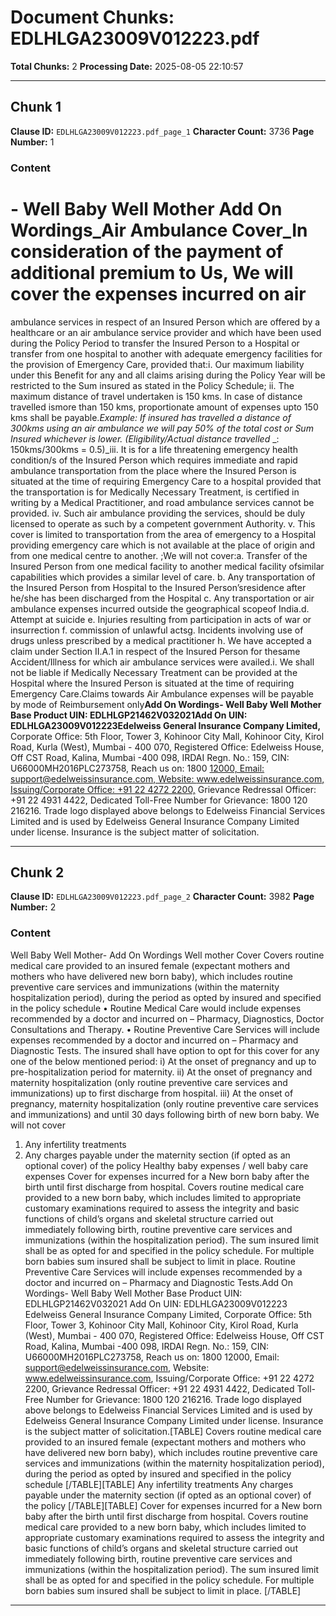 # Document Chunks: EDLHLGA23009V012223.pdf

**Total Chunks:** 2
**Processing Date:** 2025-08-05 22:10:57

---

## Chunk 1

**Clause ID:** `EDLHLGA23009V012223.pdf_page_1`
**Character Count:** 3736
**Page Number:** 1

### Content

# **-** **Well Baby Well Mother Add On Wordings**_Air Ambulance Cover_In consideration of the payment of additional premium to Us, We will cover the expenses incurred on air
ambulance services in respect of an Insured Person which are offered by a healthcare or an air
ambulance service provider and which have been used during the Policy Period to transfer the Insured
Person to a Hospital or transfer from one hospital to another with adequate emergency facilities for the
provision of Emergency Care, provided that:i. Our maximum liability under this Benefit for any and all claims arising during the Policy
Year will be restricted to the Sum insured as stated in the Policy Schedule;
ii. The maximum distance of travel undertaken is 150 kms. In case of distance travelled ismore than 150 kms, proportionate amount of expenses upto 150 kms shall be payable._Example: If insured has travelled a distance of 300kms using an air ambulance we will pay_
_50% of the total cost or Sum Insured whichever is lower. (Eligibility/Actual distance travelled_
_: 150kms/300kms = 0.5)_iii. It is for a life threatening emergency health condition/s of the Insured Person which requires
immediate and rapid ambulance transportation from the place where the Insured Person is
situated at the time of requiring Emergency Care to a hospital provided that the
transportation is for Medically Necessary Treatment, is certified in writing by a Medical
Practitioner, and road ambulance services cannot be provided.
iv. Such air ambulance providing the services, should be duly licensed to operate as such by a
competent government Authority.
v. This cover is limited to transportation from the area of emergency to a Hospital providing
emergency care which is not available at the place of origin and from one medical centre to
another. ;We will not cover:a. Transfer of the Insured Person from one medical facility to another medical facility ofsimilar capabilities which provides a similar level of care.
b. Any transportation of the Insured Person from Hospital to the Insured Person’sresidence after he/she has been discharged from the Hospital
c. Any transportation or air ambulance expenses incurred outside the geographical scopeof India.d. Attempt at suicide
e. Injuries resulting from participation in acts of war or insurrection
f. commission of unlawful actsg. Incidents involving use of drugs unless prescribed by a medical practitioner
h. We have accepted a claim under Section II.A.1 in respect of the Insured Person for thesame Accident/Illness for which air ambulance services were availed.i. We shall not be liable if Medically Necessary Treatment can be provided at the Hospital
where the Insured Person is situated at the time of requiring Emergency Care.Claims towards Air Ambulance expenses will be payable by mode of Reimbursement only**Add On Wordings- Well Baby Well Mother**
**Base Product UIN: EDLHLGP21462V032021****Add On UIN: EDLHLGA23009V012223****Edelweiss General Insurance Company Limited,**
Corporate Office: 5th Floor, Tower 3, Kohinoor City Mall, Kohinoor City, Kirol Road, Kurla (West), Mumbai - 400 070, Registered Office:
Edelweiss House, Off CST Road, Kalina, Mumbai -400 098, IRDAI Regn. No.: 159, CIN: U66000MH2016PLC273758, Reach us on: 1800
[12000, Email: support@edelweissinsurance.com, Website: www.edelweissinsurance.com, Issuing/Corporate Office: +91 22 4272 2200,](mailto:support@edelweissinsurance.com)
Grievance Redressal Officer: +91 22 4931 4422, Dedicated Toll-Free Number for Grievance: 1800 120 216216. Trade logo displayed above
belongs to Edelweiss Financial Services Limited and is used by Edelweiss General Insurance Company Limited under license. Insurance is
the subject matter of solicitation.

---

## Chunk 2

**Clause ID:** `EDLHLGA23009V012223.pdf_page_2`
**Character Count:** 3982
**Page Number:** 2

### Content

Well Baby Well Mother- Add On Wordings
Well mother Cover
Covers routine medical care provided to an insured female (expectant mothers and mothers who have
delivered new born baby), which includes routine preventive care services and immunizations (within the
maternity hospitalization period), during the period as opted by insured and specified in the policy
schedule
• Routine Medical Care would include expenses recommended by a doctor and incurred on –
Pharmacy, Diagnostics, Doctor Consultations and Therapy.
• Routine Preventive Care Services will include expenses recommended by a doctor and incurred
on – Pharmacy and Diagnostic Tests.
The insured shall have option to opt for this cover for any one of the below mentioned period:
i) At the onset of pregnancy and up to pre-hospitalization period for maternity.
ii) At the onset of pregnancy and maternity hospitalization (only routine preventive care services and
immunizations) up to first discharge from hospital.
iii) At the onset of pregnancy, maternity hospitalization (only routine preventive care services and
immunizations) and until 30 days following birth of new born baby.
We will not cover
1. Any infertility treatments
2. Any charges payable under the maternity section (if opted as an optional cover) of the policy
Healthy baby expenses / well baby care expenses
Cover for expenses incurred for a New born baby after the birth until first discharge from hospital.
Covers routine medical care provided to a new born baby, which includes limited to appropriate customary
examinations required to assess the integrity and basic functions of child’s organs and skeletal structure
carried out immediately following birth, routine preventive care services and immunizations (within the
hospitalization period).
The sum insured limit shall be as opted for and specified in the policy schedule. For multiple born babies
sum insured shall be subject to limit in place.
Routine Preventive Care Services will include expenses recommended by a doctor and incurred on –
Pharmacy and Diagnostic Tests.Add On Wordings- Well Baby Well Mother
Base Product UIN: EDLHLGP21462V032021
Add On UIN: EDLHLGA23009V012223
Edelweiss General Insurance Company Limited,
Corporate Office: 5th Floor, Tower 3, Kohinoor City Mall, Kohinoor City, Kirol Road, Kurla (West), Mumbai - 400 070, Registered Office:
Edelweiss House, Off CST Road, Kalina, Mumbai -400 098, IRDAI Regn. No.: 159, CIN: U66000MH2016PLC273758, Reach us on: 1800
12000, Email: support@edelweissinsurance.com, Website: www.edelweissinsurance.com, Issuing/Corporate Office: +91 22 4272 2200,
Grievance Redressal Officer: +91 22 4931 4422, Dedicated Toll-Free Number for Grievance: 1800 120 216216. Trade logo displayed above
belongs to Edelweiss Financial Services Limited and is used by Edelweiss General Insurance Company Limited under license. Insurance is
the subject matter of solicitation.[TABLE]
Covers routine medical care provided to an insured female (expectant mothers and mothers who have
delivered new born baby), which includes routine preventive care services and immunizations (within the
maternity hospitalization period), during the period as opted by insured and specified in the policy
schedule
[/TABLE][TABLE]
Any infertility treatments
Any charges payable under the maternity section (if opted as an optional cover) of the policy
[/TABLE][TABLE]
Cover for expenses incurred for a New born baby after the birth until first discharge from hospital.
Covers routine medical care provided to a new born baby, which includes limited to appropriate customary
examinations required to assess the integrity and basic functions of child’s organs and skeletal structure
carried out immediately following birth, routine preventive care services and immunizations (within the
hospitalization period).
The sum insured limit shall be as opted for and specified in the policy schedule. For multiple born babies
sum insured shall be subject to limit in place.
[/TABLE]

---

